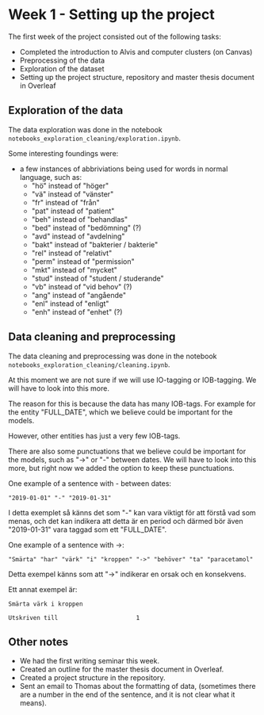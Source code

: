 # Week 1 - Setting up the project

The first week of the project consisted out of the following tasks:
 - Completed the introduction to Alvis and computer clusters (on Canvas)
 - Preprocessing of the data
 - Exploration of the dataset
 - Setting up the project structure, repository and master thesis document in Overleaf

## Exploration of the data

The data exploration was done in the notebook `notebooks_exploration_cleaning/exploration.ipynb`.

Some interesting foundings were:
- a few instances of abbriviations being used for words in normal language, such as:
  - "hö" instead of "höger"
  - "vä" instead of "vänster"
  - "fr" instead of "från"
  - "pat" instead of "patient"
  - "beh" instead of "behandlas"
  - "bed" instead of "bedömning" (?)
  - "avd" instead of "avdelning"
  - "bakt" instead of "bakterier / bakterie"
  - "rel" instead of "relativt"
  - "perm" instead of "permission"
  - "mkt" instead of "mycket"
  - "stud" instead of "student / studerande"
  - "vb" instead of "vid behov" (?)
  - "ang" instead of "angående"
  - "enl" instead of "enligt"
  - "enh" instead of "enhet" (?)

## Data cleaning and preprocessing

The data cleaning and preprocessing was done in the notebook `notebooks_exploration_cleaning/cleaning.ipynb`.

At this moment we are not sure if we will use IO-tagging or IOB-tagging. We will have to look into this more.

The reason for this is because the data has many IOB-tags. For example for the entity "FULL_DATE", which we believe could be important for the models.

However, other entities has just a very few IOB-tags.

There are also some punctuations that we believe could be important for the models, such as "->" or "-" between dates. We will have to look into this more, but right now we added the option to keep these punctuations.

One example of a sentence with - between dates:

```
"2019-01-01" "-" "2019-01-31"
```

I detta exemplet så känns det som "-" kan vara viktigt för att förstå vad som menas, och det kan indikera att detta är en period och därmed bör även "2019-01-31" vara taggad som ett "FULL_DATE".

One example of a sentence with ->:

```
"Smärta" "har" "värk" "i" "kroppen" "->" "behöver" "ta" "paracetamol"
```

Detta exempel känns som att "->" indikerar en orsak och en konsekvens. 


Ett annat exempel är:

```
Smärta värk i kroppen
```

```
Utskriven till						1
```

## Other notes

- We had the first writing seminar this week.
- Created an outline for the master thesis document in Overleaf.
- Created a project structure in the repository.
- Sent an email to Thomas about the formatting of data, (sometimes there are a number in the end of the sentence, and it is not clear what it means).